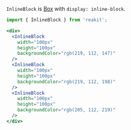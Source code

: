 `InlineBlock` is [Box](../Box/Box.md) with `display: inline-block`.

```jsx
import { InlineBlock } from 'reakit';

<div>
  <InlineBlock
    width="100px"
    height="100px"
    backgroundColor="rgb(219, 112, 147)"
  />
  <InlineBlock
    width="100px"
    height="100px"
    backgroundColor="rgb(219, 112, 198)"
  />
  <InlineBlock
    width="100px"
    height="100px"
    backgroundColor="rgb(205, 112, 219)"
  />
</div>
```
